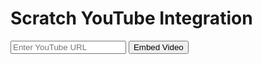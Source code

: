 <!DOCTYPE html>
<html lang="en">
<head>
    <meta charset="UTF-8">
    <meta name="viewport" content="width=device-width, initial-scale=1.0">
    <title>Scratch YouTube Integration</title>
    <link rel="stylesheet" href="style.css">
</head>
<body>
    <h1>Scratch YouTube Integration</h1>
    <input type="text" id="youtube-url" placeholder="Enter YouTube URL">
    <button id="embed-button">Embed Video</button>
    <div id="video-container"></div>
    <script src="script.js"></script>
</body>
</html>
